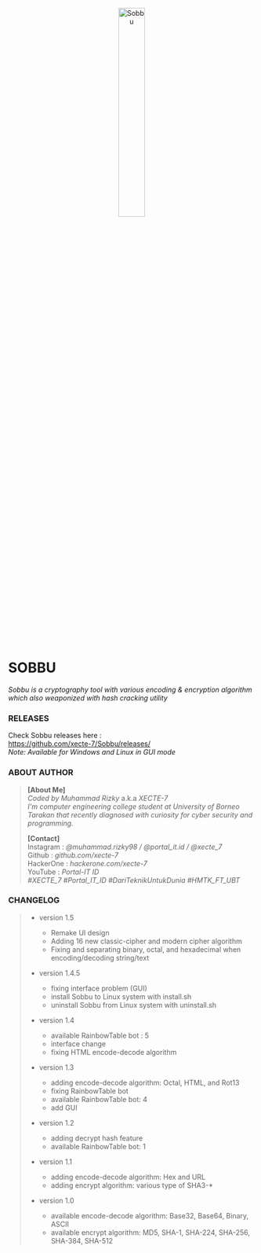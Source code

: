 <p align="center" width="100%">
  <a href="https://github.com/xecte-7/Sobbu/releases"><img src="https://raw.githubusercontent.com/xecte-7/projects-assets/main/Sobbu/version-1.4/logo-sobbu.png" alt="Sobbu" width="33%">
  </a>
</p>

# SOBBU
*Sobbu is a cryptography tool with various encoding & encryption algorithm which also weaponized with hash cracking utility*

### RELEASES
Check Sobbu releases here :<br>
https://github.com/xecte-7/Sobbu/releases/
<br>
*Note: Available for Windows and Linux in GUI mode*

### ABOUT AUTHOR
> **[About Me]**<br>
> *Coded by Muhammad Rizky* a.k.a *XECTE-7*<br>
> *I'm computer engineering college student at University of Borneo Tarakan that recently diagnosed with curiosity for cyber security and programming.*
> 
> **[Contact]**<br>
> Instagram : *@muhammad.rizky98 / @portal_it.id / @xecte_7*<br>
> Github : *github.com/xecte-7*<br>
> HackerOne : *hackerone.com/xecte-7*<br>
> YouTube : *Portal-IT ID*<br>
> *#XECTE_7 #Portal_IT_ID #DariTeknikUntukDunia #HMTK_FT_UBT*

### CHANGELOG
> - version 1.5
> 	- Remake UI design
> 	- Adding 16 new classic-cipher and modern cipher algorithm
> 	- Fixing and separating binary, octal, and hexadecimal when encoding/decoding string/text
> - version 1.4.5
> 	- fixing interface problem (GUI)
> 	- install Sobbu to Linux system with install.sh
> 	- uninstall Sobbu from Linux system with uninstall.sh
> 
> - version 1.4
> 	- available RainbowTable bot : 5
> 	- interface change
> 	- fixing HTML encode-decode algorithm
> 
> - version 1.3
> 	- adding encode-decode algorithm: Octal, HTML, and Rot13
> 	- fixing RainbowTable bot
> 	- available RainbowTable bot: 4
> 	- add GUI
> 
> - version 1.2
> 	- adding decrypt hash feature
> 	- available RainbowTable bot: 1
> 
> - version 1.1
> 	- adding encode-decode algorithm: Hex and URL
> 	- adding encrypt algorithm: various type of SHA3-*
> 
> - version 1.0
> 	- available encode-decode algorithm: Base32, Base64, Binary, ASCII
> 	- available encrypt algorithm: MD5, SHA-1, SHA-224, SHA-256, SHA-384, SHA-512
